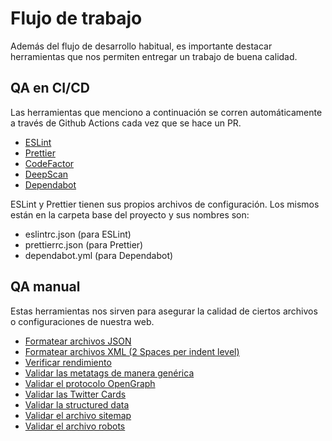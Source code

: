 # Flujo de trabajo

Además del flujo de desarrollo habitual, es importante destacar herramientas que nos permiten entregar un trabajo de buena calidad.

## QA en CI/CD

Las herramientas que menciono a continuación se corren automáticamente a través de Github Actions cada vez que se hace un PR.

- [ESLint](https://eslint.org/)
- [Prettier](https://prettier.io/)
- [CodeFactor](https://www.codefactor.io/)
- [DeepScan](https://deepscan.io/)
- [Dependabot](https://dependabot.com/)

ESLint y Prettier tienen sus propios archivos de configuración. Los mismos están en la carpeta base del proyecto y sus nombres son:
- eslintrc.json (para ESLint)
- prettierrc.json (para Prettier)
- dependabot.yml (para Dependabot)

## QA manual

Estas herramientas nos sirven para asegurar la calidad de ciertos archivos o configuraciones de nuestra web.

- [Formatear archivos JSON](https://jsonformatter.org)
- [Formatear archivos XML (2 Spaces per indent level)](https://www.freeformatter.com/xml-formatter.html)
- [Verificar rendimiento](https://developers.google.com/speed/pagespeed/insights)
- [Validar las metatags de manera genérica](https://www.heymeta.com)
- [Validar el protocolo OpenGraph](https://developers.facebook.com/tools/debug/)
- [Validar las Twitter Cards](https://cards-dev.twitter.com/validator?)
- [Validar la structured data](https://search.google.com/structured-data/testing-tool)
- [Validar el archivo sitemap](https://www.xml-sitemaps.com/validate-xml-sitemap.html)
- [Validar el archivo robots](https://www.google.com/webmasters/tools/robots-testing-tool)
